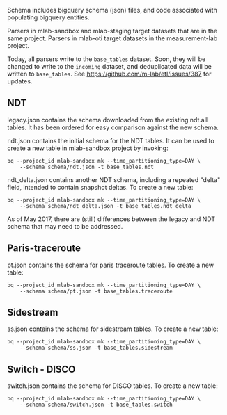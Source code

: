 Schema includes bigquery schema (json) files, and code associated with
populating bigquery entities.

Parsers in mlab-sandbox and mlab-staging target datasets that are in the same
project. Parsers in mlab-oti target datasets in the measurement-lab project.

Today, all parsers write to the `base_tables` dataset. Soon, they will be
changed to write to the `incoming` dataset, and deduplicated data will be
written to `base_tables`.  See https://github.com/m-lab/etl/issues/387 for
updates.

## NDT

legacy.json contains the schema downloaded from the existing ndt.all tables.
It has been ordered for easy comparison against the new schema.

ndt.json contains the initial schema for the NDT tables. It can be used to
create a new table in mlab-sandbox project by invoking:

    bq --project_id mlab-sandbox mk --time_partitioning_type=DAY \
        --schema schema/ndt.json -t base_tables.ndt

ndt_delta.json contains another NDT schema, including a repeated "delta" field,
intended to contain snapshot deltas.  To create a new table:

    bq --project_id mlab-sandbox mk --time_partitioning_type=DAY \
        --schema schema/ndt_delta.json -t base_tables.ndt_delta

As of May 2017, there are (still) differences between the legacy and NDT schema
that may need to be addressed.

## Paris-traceroute

pt.json contains the schema for paris traceroute tables.  To create a new table:

    bq --project_id mlab-sandbox mk --time_partitioning_type=DAY \
        --schema schema/pt.json -t base_tables.traceroute

## Sidestream

ss.json contains the schema for sidestream tables.  To create a new table:

    bq --project_id mlab-sandbox mk --time_partitioning_type=DAY \
        --schema schema/ss.json -t base_tables.sidestream

## Switch - DISCO

switch.json contains the schema for DISCO tables. To create a new table:

    bq --project_id mlab-sandbox mk --time_partitioning_type=DAY \
        --schema schema/switch.json -t base_tables.switch
